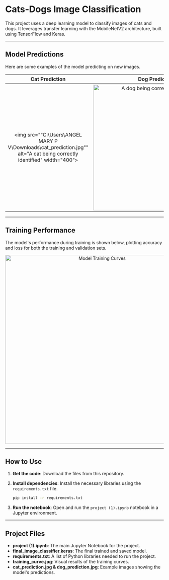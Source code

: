 # Cats-Dogs Image Classification

This project uses a deep learning model to classify images of cats and dogs. It leverages transfer learning with the MobileNetV2 architecture, built using TensorFlow and Keras.

---

## Model Predictions
Here are some examples of the model predicting on new images.

| Cat Prediction | Dog Prediction |
| :---: | :---: |
| <img src=""C:\Users\ANGEL MARY P V\Downloads\cat_prediction.jpg"" alt="A cat being correctly identified" width="400"> | <img src="C:\Users\ANGEL MARY P V\Downloads\dog_prediction.jpg" alt="A dog being correctly identified" width="400"> |



---

## Training Performance
The model's performance during training is shown below, plotting accuracy and loss for both the training and validation sets.

<p align="center">
  <img src=""C:\Users\ANGEL MARY P V\Downloads\training_curve.jpg"" alt="Model Training Curves" width="600">
</p>

---

## How to Use
1.  **Get the code**:
    Download the files from this repository.

2.  **Install dependencies**:
    Install the necessary libraries using the `requirements.txt` file.
    ```bash
    pip install -r requirements.txt
    ```
    
3.  **Run the notebook**:
    Open and run the `project (1).ipynb` notebook in a Jupyter environment.

---

## Project Files
* **project (1).ipynb**: The main Jupyter Notebook for the project.
* **final_image_classifier.keras**: The final trained and saved model.
* **requirements.txt**: A list of Python libraries needed to run the project.
* **training_curve.jpg**: Visual results of the training curves.
* **cat_prediction.jpg & dog_prediction.jpg**: Example images showing the model's predictions.
